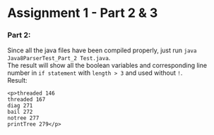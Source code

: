 # Assignment 1 - Part 2 & 3

### Part 2:    
Since all the java files have been compiled properly, just run `java Java8ParserTest_Part_2 Test.java`.  
The result will show all the boolean variables and corresponding line number in `if statement` with `length > 3` and used without `!`.  
Result:  
```
<p>threaded 146  
threaded 167  
diag 271  
bail 272  
notree 277  
printTree 279</p>
```
